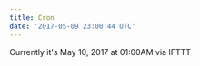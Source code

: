 ```yaml
---
title: Cron
date: '2017-05-09 23:00:44 UTC'
---
```


Currently it's May 10, 2017 at 01:00AM
via IFTTT
